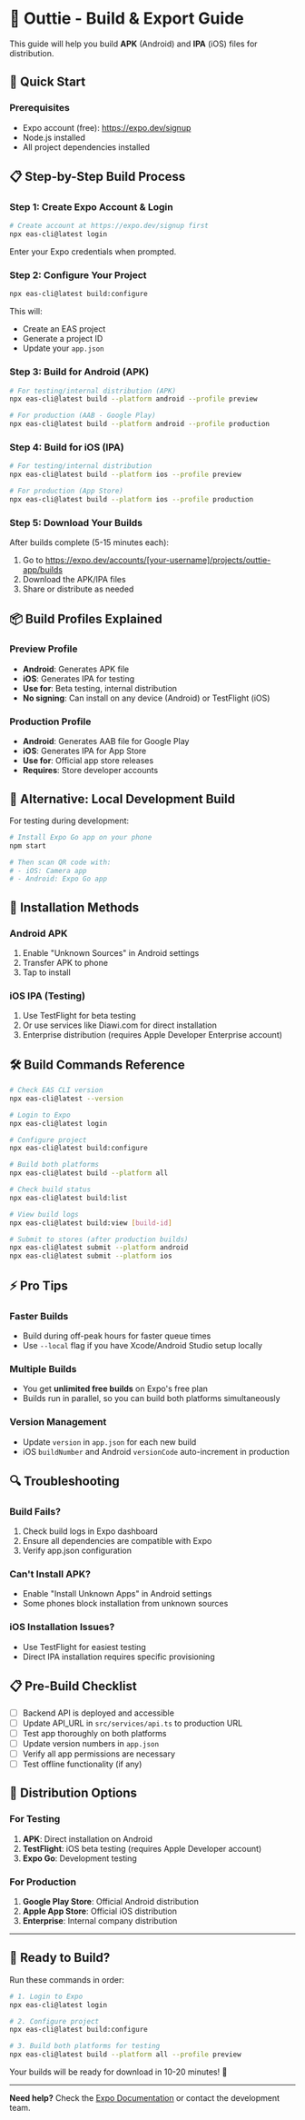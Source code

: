 # 📱 Outtie - Build & Export Guide

This guide will help you build **APK** (Android) and **IPA** (iOS) files for distribution.

## 🚀 Quick Start

### Prerequisites
- Expo account (free): https://expo.dev/signup
- Node.js installed
- All project dependencies installed

## 📋 Step-by-Step Build Process

### Step 1: Create Expo Account & Login
```bash
# Create account at https://expo.dev/signup first
npx eas-cli@latest login
```
Enter your Expo credentials when prompted.

### Step 2: Configure Your Project
```bash
npx eas-cli@latest build:configure
```
This will:
- Create an EAS project
- Generate a project ID
- Update your `app.json`

### Step 3: Build for Android (APK)
```bash
# For testing/internal distribution (APK)
npx eas-cli@latest build --platform android --profile preview

# For production (AAB - Google Play)
npx eas-cli@latest build --platform android --profile production
```

### Step 4: Build for iOS (IPA)
```bash
# For testing/internal distribution
npx eas-cli@latest build --platform ios --profile preview

# For production (App Store)
npx eas-cli@latest build --platform ios --profile production
```

### Step 5: Download Your Builds
After builds complete (5-15 minutes each):
1. Go to https://expo.dev/accounts/[your-username]/projects/outtie-app/builds
2. Download the APK/IPA files
3. Share or distribute as needed

## 📦 Build Profiles Explained

### Preview Profile
- **Android**: Generates APK file
- **iOS**: Generates IPA for testing
- **Use for**: Beta testing, internal distribution
- **No signing**: Can install on any device (Android) or TestFlight (iOS)

### Production Profile
- **Android**: Generates AAB file for Google Play
- **iOS**: Generates IPA for App Store
- **Use for**: Official app store releases
- **Requires**: Store developer accounts

## 🔧 Alternative: Local Development Build

For testing during development:
```bash
# Install Expo Go app on your phone
npm start

# Then scan QR code with:
# - iOS: Camera app
# - Android: Expo Go app
```

## 📱 Installation Methods

### Android APK
1. Enable "Unknown Sources" in Android settings
2. Transfer APK to phone
3. Tap to install

### iOS IPA (Testing)
1. Use TestFlight for beta testing
2. Or use services like Diawi.com for direct installation
3. Enterprise distribution (requires Apple Developer Enterprise account)

## 🛠️ Build Commands Reference

```bash
# Check EAS CLI version
npx eas-cli@latest --version

# Login to Expo
npx eas-cli@latest login

# Configure project
npx eas-cli@latest build:configure

# Build both platforms
npx eas-cli@latest build --platform all

# Check build status
npx eas-cli@latest build:list

# View build logs
npx eas-cli@latest build:view [build-id]

# Submit to stores (after production builds)
npx eas-cli@latest submit --platform android
npx eas-cli@latest submit --platform ios
```

## ⚡ Pro Tips

### Faster Builds
- Build during off-peak hours for faster queue times
- Use `--local` flag if you have Xcode/Android Studio setup locally

### Multiple Builds
- You get **unlimited free builds** on Expo's free plan
- Builds run in parallel, so you can build both platforms simultaneously

### Version Management
- Update `version` in `app.json` for each new build
- iOS `buildNumber` and Android `versionCode` auto-increment in production

## 🔍 Troubleshooting

### Build Fails?
1. Check build logs in Expo dashboard
2. Ensure all dependencies are compatible with Expo
3. Verify app.json configuration

### Can't Install APK?
- Enable "Install Unknown Apps" in Android settings
- Some phones block installation from unknown sources

### iOS Installation Issues?
- Use TestFlight for easiest testing
- Direct IPA installation requires specific provisioning

## 📋 Pre-Build Checklist

- [ ] Backend API is deployed and accessible
- [ ] Update API_URL in `src/services/api.ts` to production URL
- [ ] Test app thoroughly on both platforms
- [ ] Update version numbers in `app.json`
- [ ] Verify all app permissions are necessary
- [ ] Test offline functionality (if any)

## 🎯 Distribution Options

### For Testing
1. **APK**: Direct installation on Android
2. **TestFlight**: iOS beta testing (requires Apple Developer account)
3. **Expo Go**: Development testing

### For Production
1. **Google Play Store**: Official Android distribution
2. **Apple App Store**: Official iOS distribution
3. **Enterprise**: Internal company distribution

---

## 🚀 Ready to Build?

Run these commands in order:

```bash
# 1. Login to Expo
npx eas-cli@latest login

# 2. Configure project
npx eas-cli@latest build:configure

# 3. Build both platforms for testing
npx eas-cli@latest build --platform all --profile preview
```

Your builds will be ready for download in 10-20 minutes! 🎉

---

**Need help?** Check the [Expo Documentation](https://docs.expo.dev/build/introduction/) or contact the development team.
